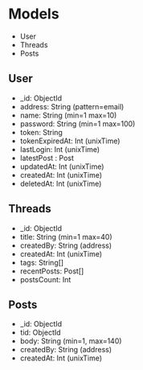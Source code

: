 # Models

  * User
  * Threads
  * Posts

## User

  * _id: ObjectId
  * address: String (pattern=email)
  * name: String (min=1 max=10)
  * password: String (min=1 max=100)
  * token: String
  * tokenExpiredAt: Int (unixTime)
  * lastLogin: Int (unixTime)
  * latestPost : Post
  * updatedAt: Int (unixTime)
  * createdAt: Int (unixTime)
  * deletedAt: Int (unixTime)


## Threads

  * _id: ObjectId
  * title: String (min=1 max=40)
  * createdBy: String (address)
  * createdAt: Int (unixTime)
  * tags: String[]
  * recentPosts: Post[]
  * postsCount: Int


## Posts

  * _id: ObjectId
  * tid: ObjectId
  * body: String (min=1, max=140)
  * createdBy: String (address)
  * createdAt: Int (unixTime)


